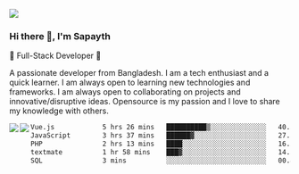 <!-- **sapayth/sapayth** is a ✨ _special_ ✨ repository because its `README.md` (this file) appears on your GitHub profile.

Here are some ideas to get you started:

- 🔭 I’m currently working on ...
- 🌱 I’m currently learning ...
- 👯 I’m looking to collaborate on ...
- 🤔 I’m looking for help with ...
- 💬 Ask me about ...
- 📫 How to reach me: ...
- 😄 Pronouns: ...
- ⚡ Fun fact: ...
-->
![](https://user-images.githubusercontent.com/74038190/226190894-18e959ba-d458-4a94-ac44-790190f2a947.gif)
### Hi there 👋, I'm Sapayth

🚀 Full-Stack Developer 🚀

A passionate developer from Bangladesh. I am a tech enthusiast and a quick learner. I am always open to learning new technologies and frameworks. I am always open to collaborating on projects and innovative/disruptive ideas. Opensource is my passion and I love to share my knowledge with others.

<div>
<a href="https://github.com/sapayth/github-readme-stats">
  <img align="left" src="https://github-readme-stats.vercel.app/api?username=sapayth&show_icons=true&count_private=true" />
</a>
<a href="https://github.com/sapayth/github-readme-stats">
  <img align="left" src="https://github-readme-stats.vercel.app/api/top-langs/?username=sapayth" />
</a>
</div>
<!--START_SECTION:waka-->

```txt
Vue.js            5 hrs 26 mins   ██████████▒░░░░░░░░░░░░░░   40.83 %
JavaScript        3 hrs 37 mins   ██████▓░░░░░░░░░░░░░░░░░░   27.16 %
PHP               2 hrs 13 mins   ████░░░░░░░░░░░░░░░░░░░░░   16.66 %
textmate          1 hr 58 mins    ███▓░░░░░░░░░░░░░░░░░░░░░   14.86 %
SQL               3 mins          ░░░░░░░░░░░░░░░░░░░░░░░░░   00.46 %
```

<!--END_SECTION:waka-->
